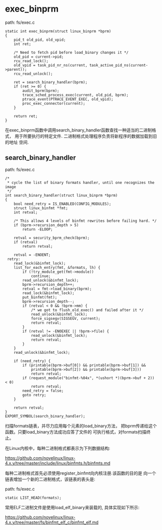 exec_binprm
========================================

path: fs/exec.c
```
static int exec_binprm(struct linux_binprm *bprm)
{
    pid_t old_pid, old_vpid;
    int ret;

    /* Need to fetch pid before load_binary changes it */
    old_pid = current->pid;
    rcu_read_lock();
    old_vpid = task_pid_nr_ns(current, task_active_pid_ns(current->parent));
    rcu_read_unlock();

    ret = search_binary_handler(bprm);
    if (ret >= 0) {
        audit_bprm(bprm);
        trace_sched_process_exec(current, old_pid, bprm);
        ptrace_event(PTRACE_EVENT_EXEC, old_vpid);
        proc_exec_connector(current);
    }

    return ret;
}
```

在exec_binprm函数中调用search_binary_handler函数查找一种适当的二进制格式，
用于所要执行的特定文件. 二进制格式处理程序负责将新程序的数据加载到旧的地址
空间.

search_binary_handler
----------------------------------------

path: fs/exec.c
```
/*
 * cycle the list of binary formats handler, until one recognizes the image
 */
int search_binary_handler(struct linux_binprm *bprm)
{
    bool need_retry = IS_ENABLED(CONFIG_MODULES);
    struct linux_binfmt *fmt;
    int retval;

    /* This allows 4 levels of binfmt rewrites before failing hard. */
    if (bprm->recursion_depth > 5)
        return -ELOOP;

    retval = security_bprm_check(bprm);
    if (retval)
        return retval;

    retval = -ENOENT;
 retry:
    read_lock(&binfmt_lock);
    list_for_each_entry(fmt, &formats, lh) {
        if (!try_module_get(fmt->module))
            continue;
        read_unlock(&binfmt_lock);
        bprm->recursion_depth++;
        retval = fmt->load_binary(bprm);
        read_lock(&binfmt_lock);
        put_binfmt(fmt);
        bprm->recursion_depth--;
        if (retval < 0 && !bprm->mm) {
            /* we got to flush_old_exec() and failed after it */
            read_unlock(&binfmt_lock);
            force_sigsegv(SIGSEGV, current);
            return retval;
        }
        if (retval != -ENOEXEC || !bprm->file) {
            read_unlock(&binfmt_lock);
            return retval;
        }
    }
    read_unlock(&binfmt_lock);

    if (need_retry) {
        if (printable(bprm->buf[0]) && printable(bprm->buf[1]) &&
            printable(bprm->buf[2]) && printable(bprm->buf[3]))
            return retval;
        if (request_module("binfmt-%04x", *(ushort *)(bprm->buf + 2)) < 0)
            return retval;
        need_retry = false;
        goto retry;
    }

    return retval;
}
EXPORT_SYMBOL(search_binary_handler);
```

扫描formats链表，并尽力应用每个元素的load_binary方法，
把bprm传递给这个函数。只要load_binary方法成功应答了文件的
可执行格式，对formats扫描终止。

在Linux内核中，每种二进制格式都表示为下列数据结构:

https://github.com/novelinux/linux-4.x.y/tree/master/include/linux/binfmts.h/binfmts.md

每种二进制格式首先必须使用register_binfmt向内核注册.该函数的目的是
向一个链表增加一个新的二进制格式，该链表的表头是:

path: fs/exec.c
```
static LIST_HEAD(formats);
```

常用ELF二进制文件是使用load_elf_binary来装载的, 具体实现如下所示:

https://github.com/novelinux/linux-4.x.y/tree/master/fs/binfmt_elf_c/binfmt_elf.md

